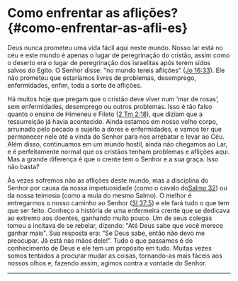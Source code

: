 # Como enfrentar as aflições? {#como-enfrentar-as-afli-es}

Deus nunca prometeu uma vida fácil aqui neste mundo. Nosso lar está no céu e este mundo é apenas o lugar de peregrinação do cristão, assim como o deserto era o lugar de peregrinação dos israelitas após terem sidos salvos do Egito. O Senhor disse: &quot;no mundo tereis aflições&quot; ([Jo 16:33](http://bibliaonline.com.br/acf/jo/16/33)). Ele não prometeu que estaríamos livres de problemas, desemprego, enfermidades, enfim, toda a sorte de aflições.

Há muitos hoje que pregam que o cristão deve viver num ‘mar de rosas’, sem enfermidades, desemprego ou outros problemas. Isso é tão falso quanto o ensino de Himeneu e Fileto ([2 Tm 2:18](http://bibliaonline.com.br/acf/2tm/2/18)), que diziam que a ressurreição já havia acontecido. Ainda estamos em nosso velho corpo, arruinado pelo pecado e sujeito a dores e enfermidades, e vamos ter que permanecer nele até a vinda do Senhor para nos arrebatar e levar ao Céu. Além disso, continuamos em um mundo hostil, ainda não chegamos ao Lar, e é perfeitamente normal que os cristãos tenham problemas e aflições aqui. Mas a grande diferença é que o crente tem o Senhor e a sua graça. Isso não basta?

Às vezes sofremos não as aflições deste mundo, mas a disciplina do Senhor por causa da nossa impetuosidade (como o cavalo do[Salmo 32](http://bibliaonline.com.br/acf/sl/32)) ou da nossa teimosia (como a mula do mesmo Salmo). O melhor é entregarmos o nosso caminho ao Senhor ([Sl 37:5](http://bibliaonline.com.br/acf/sl/37/5)) e ele fará tudo o que tem que ser feito. Conheço a história de uma enfermeira crente que se dedicava ao extremo aos doentes, ganhando muito pouco. Um de seus colegas tomou a incitava de se rebelar, dizendo: &quot;Até Deus sabe que você merece ganhar mais&quot;. Sua resposta era: “Se Deus sabe, então não devo me preocupar. Já está nas mãos dele!”. Tudo o que passamos é do conhecimento de Deus e ele tem um propósito em tudo. Muitas vezes somos tentados a procurar mudar as coisas, tornando-as mais fáceis aos nossos olhos e, fazendo assim, agimos contra a vontade do Senhor.

*****